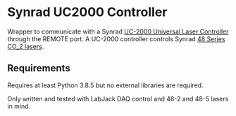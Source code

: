 # Synrad UC2000 Controller

Wrapper to communicate with a Synrad [UC-2000 Universal Laser Controller](https://synrad.com/en/products/accessories/uc-2000) through the REMOTE port. A UC-2000 controller controls Synrad [48 Series CO_2 lasers](https://synrad.com/en/products/lasers/48-series).

## Requirements
Requires at least Python 3.8.5 but no external libraries are required.

Only written and tested with LabJack DAQ control and 48-2 and 48-5 lasers in mind.